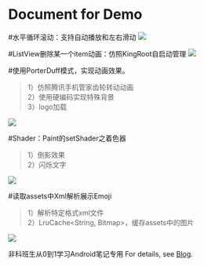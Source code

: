 # Document for Demo

#水平循环滚动：支持自动播放和左右滑动
![](/Demo/docs/image/2017-07-30-HorizontnalLoopView.png)

#ListView删除某一个item动画：仿照KingRoot自启动管理
![](/Demo/docs/image/2017-07-30-ListViewDelAnimation.png)

#使用PorterDuff模式，实现动画效果。 
>1）仿照腾讯手机管家齿轮转动动画  
2）使用硬编码实现特殊背景  
3）logo加载 

![](/Demo/docs/image/2017-07-30-PorterDuff.png)

#Shader：Paint的setShader之着色器
>1）倒影效果  
2）闪烁文字  
 
![](/Demo/docs/image/2017-07-30-Shader.png)

#读取assets中Xml解析展示Emoji
>1）解析特定格式xml文件  
2）LruCache<String, Bitmap>，缓存assets中的图片

![](/Demo/docs/image/2017-07-30-XmlEmojiParse.png)


































非科班生从0到1学习Android笔记专用 
For details, see [Blog](https://genzzhang.github.io/).